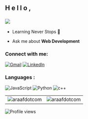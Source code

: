 <h2>H e l l o ,</h2>
<h3 align="left"> <img src="https://readme-typing-svg.herokuapp.com?color=0357F7&lines=I'm+Ashraful+islam+|+Web+Developer" /> </h3>

- Learning Never Stops 🚀

- Ask me about **Web Development**


<h3 align="left">Connect with me:</h3>
<div align="left">
  <a href="mailto:ashrafulislamaraaf@gmail.com"><img alt="Gmail" src="https://img.shields.io/badge/Gmail-D14836?style=for-the-badge&logo=gmail&logoColor=white"/></a>
<a href="https://www.linkedin.com/in/araafdotcom/"><img alt="LinkedIn" src="https://img.shields.io/badge/linkedin-%230077B5.svg?style=for-the-badge&logo=linkedin&logoColor=white"/></a>


<h3 align="left">Languages :</h3>
<div align="left">
  <img alt="JavaScript" src="https://img.shields.io/badge/javascript-%23323330.svg?style=for-the-badge&logo=javascript&logoColor=%23F7DF1E"/> 
  <img alt="Python" src="https://img.shields.io/badge/python-%2314354C.svg?style=for-the-badge&logo=python&logoColor=white"/>
  <img alt="c++" src="https://img.shields.io/badge/C%2B%2B-00599C?style=for-the-badge&logo=c%2B%2B&logoColor=white"/>
</div>

<table>
  <tr>
    <td><img src="https://github-readme-stats.vercel.app/api/top-langs?username=araafdotcom&show_icons=true&theme=dark&locale=en&layout=compact" alt="araafdotcom" /></td>
    <td><img src="https://github-readme-stats.vercel.app/api?username=araafdotcom&show_icons=true&theme=dark&locale=en" alt="araafdotcom" /></td>
  </tr>
</table>

![Profile views](https://gpvc.arturio.dev/shovoalways)
